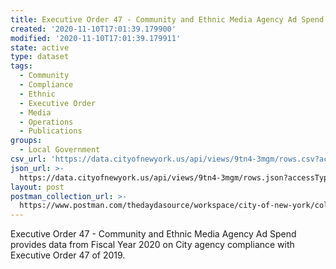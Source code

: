 ```yaml
---
title: Executive Order 47 - Community and Ethnic Media Agency Ad Spend
created: '2020-11-10T17:01:39.179900'
modified: '2020-11-10T17:01:39.179911'
state: active
type: dataset
tags:
  - Community
  - Compliance
  - Ethnic
  - Executive Order
  - Media
  - Operations
  - Publications
groups:
  - Local Government
csv_url: 'https://data.cityofnewyork.us/api/views/9tn4-3mgm/rows.csv?accessType=DOWNLOAD'
json_url: >-
  https://data.cityofnewyork.us/api/views/9tn4-3mgm/rows.json?accessType=DOWNLOAD
layout: post
postman_collection_url: >-
  https://www.postman.com/thedaydasource/workspace/city-of-new-york/collection/15909983-80da3ea2-d00e-4475-bba8-0880cb0737b8
---
```

Executive Order 47 - Community and Ethnic Media Agency Ad Spend provides data from Fiscal Year 2020 on City agency compliance with Executive Order 47 of 2019.
